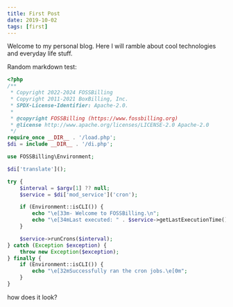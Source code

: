 ```yaml
---
title: First Post
date: 2019-10-02
tags: [first]
---
```


Welcome to my personal blog. Here I will ramble about cool technologies and everyday life stuff.

Random markdown test:

```php {linenos=table,anchorlinenos=true}
<?php
/**
 * Copyright 2022-2024 FOSSBilling
 * Copyright 2011-2021 BoxBilling, Inc.
 * SPDX-License-Identifier: Apache-2.0.
 *
 * @copyright FOSSBilling (https://www.fossbilling.org)
 * @license http://www.apache.org/licenses/LICENSE-2.0 Apache-2.0
 */
require_once __DIR__ . '/load.php';
$di = include __DIR__ . '/di.php';

use FOSSBilling\Environment;

$di['translate']();

try {
    $interval = $argv[1] ?? null;
    $service = $di['mod_service']('cron');

    if (Environment::isCLI()) {
        echo "\e[33m- Welcome to FOSSBilling.\n";
        echo "\e[34mLast executed: " . $service->getLastExecutionTime() . ".\e[0m";
    }

    $service->runCrons($interval);
} catch (Exception $exception) {
    throw new Exception($exception);
} finally {
    if (Environment::isCLI()) {
        echo "\e[32mSuccessfully ran the cron jobs.\e[0m";
    }
}

```


how does it look?

